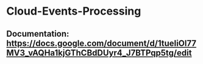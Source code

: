 # Cloud-Events-Processing
## Documentation: https://docs.google.com/document/d/1tueIiOl77MV3_vAQHa1kjGThCBdDUyr4_J7BTPqp5tg/edit
